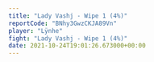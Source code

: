 ```yaml
---
title: "Lady Vashj - Wipe 1 (4%)"
reportCode: "BNhy3GwzCKJA89Vn"
player: "Lÿnhe"
fight: "Lady Vashj - Wipe 1 (4%)"
date: 2021-10-24T19:01:26.673000+00:00
---
```

